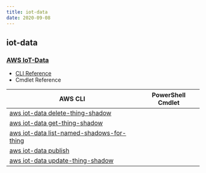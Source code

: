 ```yaml
---
title: iot-data
date: 2020-09-08
---
```


## iot-data

### [AWS IoT-Data](https://aws.amazon.com/iot/)

* [CLI Reference](https://docs.aws.amazon.com/cli/latest/reference/iot-data/index.html)
* Cmdlet Reference

|AWS CLI|PowerShell Cmdlet|
|----|----|
|[aws iot-data delete-thing-shadow](https://docs.aws.amazon.com/cli/latest/reference/iot-data/delete-thing-shadow.html)||
|[aws iot-data get-thing-shadow](https://docs.aws.amazon.com/cli/latest/reference/iot-data/get-thing-shadow.html)||
|[aws iot-data list-named-shadows-for-thing](https://docs.aws.amazon.com/cli/latest/reference/iot-data/list-named-shadows-for-thing.html)||
|[aws iot-data publish](https://docs.aws.amazon.com/cli/latest/reference/iot-data/publish.html)||
|[aws iot-data update-thing-shadow](https://docs.aws.amazon.com/cli/latest/reference/iot-data/update-thing-shadow.html)||

